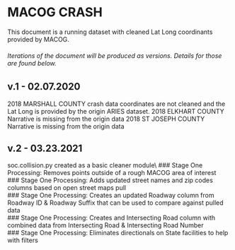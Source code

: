 # MACOG CRASH 

This document is a running dataset with cleaned Lat Long coordinants provided by MACOG.

###### Iterations of the document will be produced as versions.  Details for those are found below.

## v.1 - 02.07.2020
2018 MARSHALL COUNTY crash data coordinates are not cleaned and the Lat Long is provided by the origin ARIES dataset.
2018 ELKHART COUNTY Narrative is missing from the origin data
2018 ST JOSEPH COUNTY Narrative is missing from the origin data

## v.2 - 03.23.2021
soc.collision.py created as a basic cleaner module\\
	### Stage One Processing: Removes points outside of a rough MACOG area of interest\
	### Stage One Processing: Adds updated street names and zip codes columns based on open  street maps pull\
	### Stage One Processing: Creates an updated Roadway column from Roadway ID & Roadway Suffix that can be used to compare against pulled data\
	### Stage One Processing: Creates and Intersecting Road column with combined data from Intersecting Road & Intersecting Road Number\
	### Stage One Processing: Eliminates directionals on State facilities to help with filters 
